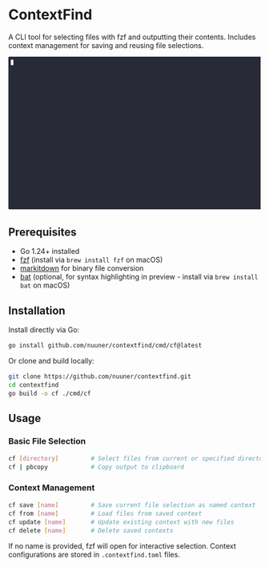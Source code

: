# ContextFind

A CLI tool for selecting files with fzf and outputting their contents. Includes context management for saving and reusing file selections.

![cf demo](./demonstration.gif)

## Prerequisites

- Go 1.24+ installed
- [fzf](https://github.com/junegunn/fzf) (install via `brew install fzf` on macOS)
- [markitdown](https://github.com/microsoft/markitdown) for binary file conversion
- [bat](https://github.com/sharkdp/bat) (optional, for syntax highlighting in preview - install via `brew install bat` on macOS)

## Installation

Install directly via Go:

```bash
go install github.com/nuuner/contextfind/cmd/cf@latest
```

Or clone and build locally:

```bash
git clone https://github.com/nuuner/contextfind.git
cd contextfind
go build -o cf ./cmd/cf
```

## Usage

### Basic File Selection

```bash
cf [directory]         # Select files from current or specified directory
cf | pbcopy            # Copy output to clipboard
```

### Context Management

```bash
cf save [name]         # Save current file selection as named context
cf from [name]         # Load files from saved context
cf update [name]       # Update existing context with new files
cf delete [name]       # Delete saved contexts
```

If no name is provided, fzf will open for interactive selection. Context configurations are stored in `.contextfind.toml` files.

